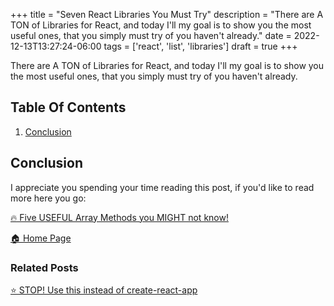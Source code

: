 +++
title = "Seven React Libraries You Must Try"
description = "There are A TON of Libraries for React, and today I'll my goal is to show you the most useful ones, that you simply must try of you haven't already."
date = 2022-12-13T13:27:24-06:00
tags = ['react', 'list', 'libraries']
draft = true
+++

There are A TON of Libraries for React, and today I'll my goal is to show you the most useful ones, that you simply must try of you haven't already.

## Table Of Contents
1. [Conclusion](#conclusion)



## Conclusion

I appreciate you spending your time reading this post, if you'd like to read more here you go:

[🔥 Five USEFUL Array Methods you MIGHT not know!](https://the-net-blog.netlify.app/post/five-useful-array-methods-you-might-not-know/)

[🏠  Home Page](https://the-net-blog.netlify.app/)

### Related Posts
[⭐️ STOP! Use this instead of create-react-app](https://the-net-blog.netlify.app/post/stop-use-this-instead-of-create-react-app/)

